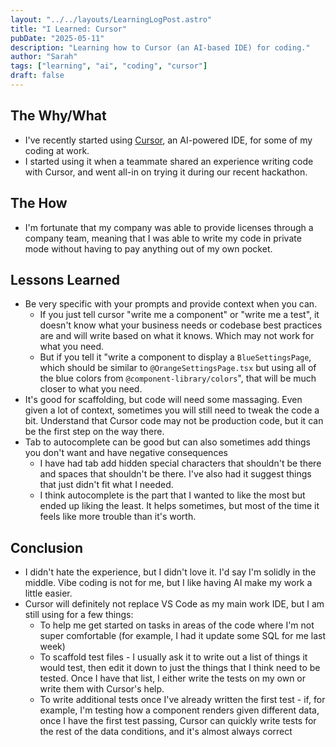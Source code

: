 ```yaml
---
layout: "../../layouts/LearningLogPost.astro"
title: "I Learned: Cursor"
pubDate: "2025-05-11"
description: "Learning how to Cursor (an AI-based IDE) for coding."
author: "Sarah"
tags: ["learning", "ai", "coding", "cursor"]
draft: false
---
```


## The Why/What

- I've recently started using [Cursor](https://www.cursor.com/en), an AI-powered IDE, for some of my coding at work.
- I started using it when a teammate shared an experience writing code with Cursor, and went all-in on trying it during our recent hackathon.

## The How

- I'm fortunate that my company was able to provide licenses through a company team, meaning that I was able to write my code in private mode without having to pay anything out of my own pocket.

## Lessons Learned

- Be very specific with your prompts and provide context when you can.
  - If you just tell cursor "write me a component" or "write me a test", it doesn't know what your business needs or codebase best practices are and will write based on what it knows. Which may not work for what you need.
  - But if you tell it "write a component to display a `BlueSettingsPage`, which should be similar to `@OrangeSettingsPage.tsx` but using all of the blue colors from `@component-library/colors`", that will be much closer to what you need.
- It's good for scaffolding, but code will need some massaging. Even given a lot of context, sometimes you will still need to tweak the code a bit. Understand that Cursor code may not be production code, but it can be the first step on the way there.
- Tab to autocomplete can be good but can also sometimes add things you don't want and have negative consequences
  - I have had tab add hidden special characters that shouldn't be there and spaces that shouldn't be there. I've also had it suggest things that just didn't fit what I needed.
  - I think autocomplete is the part that I wanted to like the most but ended up liking the least. It helps sometimes, but most of the time it feels like more trouble than it's worth.

## Conclusion

- I didn't hate the experience, but I didn't love it. I'd say I'm solidly in the middle. Vibe coding is not for me, but I like having AI make my work a little easier.
- Cursor will definitely not replace VS Code as my main work IDE, but I am still using for a few things:
  - To help me get started on tasks in areas of the code where I'm not super comfortable (for example, I had it update some SQL for me last week)
  - To scaffold test files - I usually ask it to write out a list of things it would test, then edit it down to just the things that I think need to be tested. Once I have that list, I either write the tests on my own or write them with Cursor's help.
  - To write additional tests once I've already written the first test - if, for example, I'm testing how a component renders given different data, once I have the first test passing, Cursor can quickly write tests for the rest of the data conditions, and it's almost always correct
